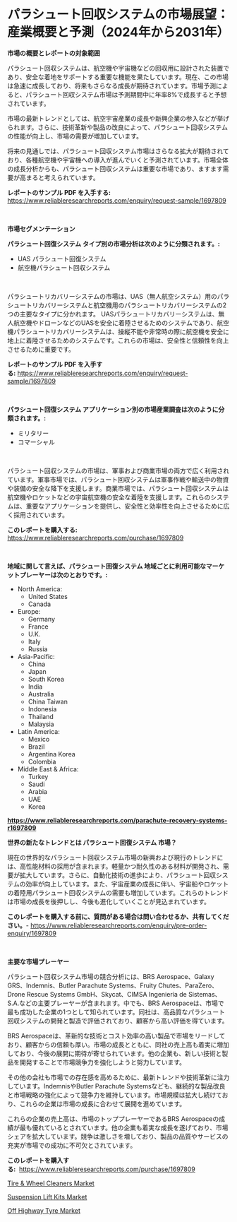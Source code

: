 <p><h1>パラシュート回収システムの市場展望：産業概要と予測（2024年から2031年）</h1></p><p><strong>市場の概要とレポートの対象範囲</strong></p>
<p><p>パラシュート回収システムは、航空機や宇宙機などの回収用に設計された装置であり、安全な着地をサポートする重要な機能を果たしています。現在、この市場は急速に成長しており、将来もさらなる成長が期待されています。市場予測によると、パラシュート回収システム市場は予測期間中に年率8%で成長すると予想されています。</p><p>市場の最新トレンドとしては、航空宇宙産業の成長や新興企業の参入などが挙げられます。さらに、技術革新や製品の改良によって、パラシュート回収システムの性能が向上し、市場の需要が増加しています。</p><p>将来の見通しでは、パラシュート回収システム市場はさらなる拡大が期待されており、各種航空機や宇宙機への導入が進んでいくと予測されています。市場全体の成長分析からも、パラシュート回収システムは重要な市場であり、ますます需要が高まると考えられています。</p></p>
<p><strong>レポートのサンプル PDF を入手する:</strong> <a href="https://www.reliableresearchreports.com/enquiry/request-sample/1697809">https://www.reliableresearchreports.com/enquiry/request-sample/1697809</a></p>
<p>&nbsp;</p>
<p><strong>市場セグメンテーション</strong></p>
<p><strong>パラシュート回復システム タイプ別の市場分析は次のように分類されます。:</strong></p>
<p><ul><li>UAS パラシュート回復システム</li><li>航空機パラシュート回収システム</li></ul></p>
<p>&nbsp;</p>
<p><p>パラシュートリカバリーシステムの市場は、UAS（無人航空システム）用のパラシュートリカバリーシステムと航空機用のパラシュートリカバリーシステムの2つの主要なタイプに分かれます。 UASパラシュートリカバリーシステムは、無人航空機やドローンなどのUASを安全に着陸させるためのシステムであり、航空機パラシュートリカバリーシステムは、操縦不能や非常時の際に航空機を安全に地上に着陸させるためのシステムです。これらの市場は、安全性と信頼性を向上させるために重要です。</p></p>
<p><strong>レポートのサンプル PDF を入手する:</strong>&nbsp;<a href="https://www.reliableresearchreports.com/enquiry/request-sample/1697809">https://www.reliableresearchreports.com/enquiry/request-sample/1697809</a></p>
<p>&nbsp;</p>
<p><strong> パラシュート回復システム アプリケーション別の市場産業調査は次のように分類されます。:</strong></p>
<p><ul><li>ミリタリー</li><li>コマーシャル</li></ul></p>
<p>&nbsp;</p>
<p><p>パラシュート回収システムの市場は、軍事および商業市場の両方で広く利用されています。軍事市場では、パラシュート回収システムは軍事作戦や輸送中の物資や装備の安全な降下を支援します。商業市場では、パラシュート回収システムは航空機やロケットなどの宇宙航空機の安全な着陸を支援します。これらのシステムは、重要なアプリケーションを提供し、安全性と効率性を向上させるために広く採用されています。</p></p>
<p><strong>このレポートを購入する:</strong>&nbsp; <a href="https://www.reliableresearchreports.com/purchase/1697809">https://www.reliableresearchreports.com/purchase/1697809</a></p>
<p>&nbsp;</p>
<p><strong>地域に関して言えば、パラシュート回復システム 地域ごとに利用可能なマーケットプレーヤーは次のとおりです。:</strong></p>
<p><ul>
    <li>
        North America:
        <ul>
            <li>United States</li>
            <li>Canada</li>
        </ul>
    </li>
    <li>
        Europe:
        <ul>
            <li>Germany</li>
            <li>France</li>
            <li>U.K.</li>
            <li>Italy</li>
            <li>Russia</li>
        </ul>
    </li>
    <li>
        Asia-Pacific:
        <ul>
            <li>China</li>
            <li>Japan</li>
            <li>South Korea</li>
            <li>India</li>
            <li>Australia</li>
            <li>China Taiwan</li>
            <li>Indonesia</li>
            <li>Thailand</li>
            <li>Malaysia</li>
        </ul>
    </li>
    <li>
        Latin America:
        <ul>
            <li>Mexico</li>
            <li>Brazil</li>
            <li>Argentina Korea</li>
            <li>Colombia</li>
        </ul>
    </li>
    <li>
        Middle East & Africa:
        <ul>
            <li>Turkey</li>
            <li>Saudi</li>
            <li>Arabia</li>
            <li>UAE</li>
            <li>Korea</li>
        </ul>
    </li>
    </ul></p>
<p><strong><a href="https://www.reliableresearchreports.com/parachute-recovery-systems-r1697809">https://www.reliableresearchreports.com/parachute-recovery-systems-r1697809</a></strong>&nbsp;</p>
<p><strong>世界の新たなトレンドとは パラシュート回復システム 市場？</strong></p>
<p><p>現在の世界的なパラシュート回収システム市場の新興および現行のトレンドには、高性能材料の採用が含まれます。軽量かつ耐久性のある材料が開発され、需要が拡大しています。さらに、自動化技術の進歩により、パラシュート回収システムの効率が向上しています。また、宇宙産業の成長に伴い、宇宙船やロケットの着陸用パラシュート回収システムの需要も増加しています。これらのトレンドは市場の成長を後押しし、今後も進化していくことが見込まれています。</p></p>
<p><strong>このレポートを購入する前に、質問がある場合は問い合わせるか、共有してください。</strong>- <a href="https://www.reliableresearchreports.com/enquiry/pre-order-enquiry/1697809">https://www.reliableresearchreports.com/enquiry/pre-order-enquiry/1697809</a></p>
<p>&nbsp;</p>
<p><strong>主要な市場プレーヤー</strong></p>
<p><p>パラシュート回収システム市場の競合分析には、BRS Aerospace、Galaxy GRS、Indemnis、Butler Parachute Systems、Fruity Chutes、ParaZero、Drone Rescue Systems GmbH、Skycat、CIMSA Ingeniería de Sistemas、S.A.などの主要プレーヤーが含まれます。中でも、BRS Aerospaceは、市場で最も成功した企業の1つとして知られています。同社は、高品質なパラシュート回収システムの開発と製造で評価されており、顧客から高い評価を得ています。</p><p>BRS Aerospaceは、革新的な技術とコスト効率の高い製品で市場をリードしており、顧客からの信頼も厚い。市場の成長とともに、同社の売上高も着実に増加しており、今後の展開に期待が寄せられています。他の企業も、新しい技術と製品を開発することで市場競争力を強化しようと努力しています。</p><p>その他の会社も市場での存在感を高めるために、最新トレンドや技術革新に注力しています。IndemnisやButler Parachute Systemsなども、継続的な製品改良と市場戦略の強化によって競争力を維持しています。市場規模は拡大し続けており、これらの企業は市場の成長に合わせて展開を進めています。</p><p>これらの企業の売上高は、市場のトッププレーヤーであるBRS Aerospaceの成績が最も優れているとされています。他の企業も着実な成長を遂げており、市場シェアを拡大しています。競争は激しさを増しており、製品の品質やサービスの充実が市場での成功に不可欠とされています。</p></p>
<p><strong>このレポートを購入する:</strong>&nbsp;&nbsp;<a href="https://www.reliableresearchreports.com/purchase/1697809">https://www.reliableresearchreports.com/purchase/1697809</a></p>
<p><p><a href="https://www.linkedin.com/pulse/tire-amp-wheel-cleaners-market-offer-valuable-insights-size-re2we?trackingId=9HcRcDu5rUTglhpd2LGrFg%3D%3D">Tire & Wheel Cleaners Market</a></p><p><a href="https://www.linkedin.com/pulse/suspension-lift-kits-market-size-furnishes-valuable-information-ndire?trackingId=Hvywo8NLfWL1l1fRomyf0w%3D%3D">Suspension Lift Kits Market</a></p><p><a href="https://www.linkedin.com/pulse/off-highway-tyre-market-size-growth-forecast-from-2024-i6b0f?trackingId=Q3dXMlUzCUgVxG1bQLU5pQ%3D%3D">Off Highway Tyre Market</a></p></p>